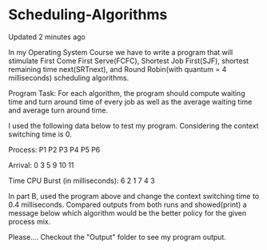 # Scheduling-Algorithms
Updated 2 minutes ago



In my Operating System Course we have to write a program that will stimulate First Come First Serve(FCFC), Shortest Job First(SJF), shortest remaining time next(SRTnext), and Round Robin(with quantum = 4 milliseconds) scheduling algorithms.

Program Task: For each algorithm, the program should compute waiting time and turn around time of every job as well as the average waiting time and average turn around time.

I used the following data below to test my program. Considering the context switching time is 0.

Process: P1 P2 P3 P4 P5 P6

Arrival: 0 3 5 9 10 11

Time CPU Burst (in milliseconds): 6 2 1 7 4 3


In part B, used the program above and change the context switching time to 0.4 milliseconds. Compared outputs from both runs and showed(print) a message below which algorithm would be the better policy for the given process mix.


Please.... Checkout the "Output" folder to see my program output.
